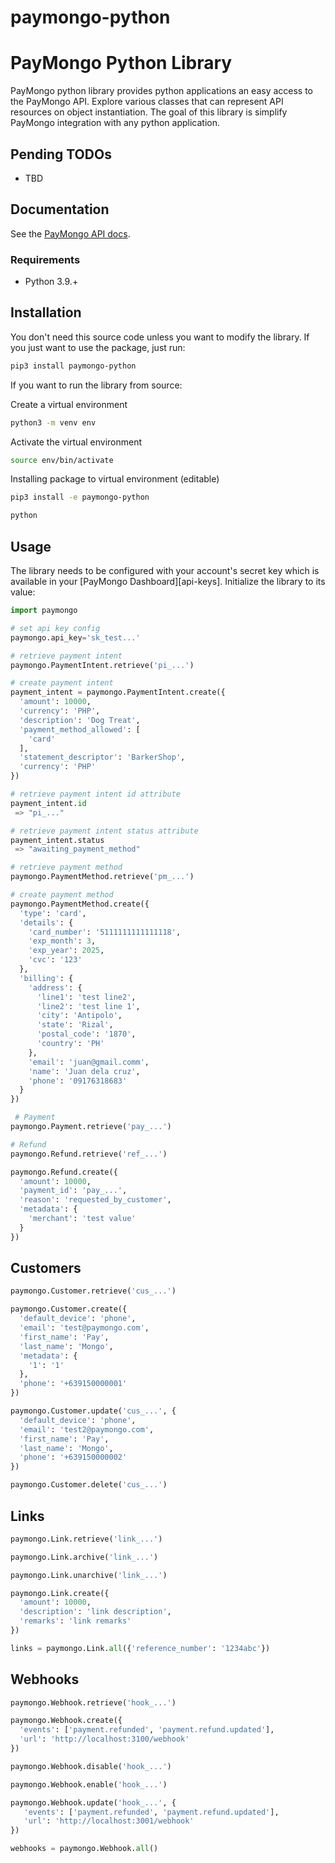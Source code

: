 # paymongo-python

# PayMongo Python Library

PayMongo python library provides python applications an easy access to the PayMongo API. Explore various classes that can represent API resources on object instantiation. The goal of this library is simplify PayMongo integration with any python application.

## Pending TODOs

- TBD

## Documentation

See the [PayMongo API docs](https://developers.paymongo.com/reference/getting-started-with-your-api).


### Requirements

- Python 3.9.+

## Installation

You don't need this source code unless you want to modify the library. If you just
want to use the package, just run:

```sh
pip3 install paymongo-python
```

If you want to run the library from source:

Create a virtual environment

```sh
python3 -m venv env
```

Activate the virtual environment

```sh
source env/bin/activate
```

Installing package to virtual environment (editable)

```sh
pip3 install -e paymongo-python

python
```

## Usage

The library needs to be configured with your account's secret key which is
available in your [PayMongo Dashboard][api-keys]. Initialize the library to its
value:

```python
import paymongo

# set api key config
paymongo.api_key='sk_test...'

# retrieve payment intent
paymongo.PaymentIntent.retrieve('pi_...')

# create payment intent
payment_intent = paymongo.PaymentIntent.create({
  'amount': 10000,
  'currency': 'PHP',
  'description': 'Dog Treat',
  'payment_method_allowed': [
    'card'
  ],
  'statement_descriptor': 'BarkerShop',
  'currency': 'PHP'
})

# retrieve payment intent id attribute
payment_intent.id
 => "pi_..."

# retrieve payment intent status attribute
payment_intent.status
 => "awaiting_payment_method"

# retrieve payment method
paymongo.PaymentMethod.retrieve('pm_...')

# create payment method
paymongo.PaymentMethod.create({
  'type': 'card',
  'details': {
    'card_number': '5111111111111118',
    'exp_month': 3,
    'exp_year': 2025,
    'cvc': '123'
  },
  'billing': {
    'address': {
      'line1': 'test line2',
      'line2': 'test line 1',
      'city': 'Antipolo',
      'state': 'Rizal',
      'postal_code': '1870',
      'country': 'PH'
    },
    'email': 'juan@gmail.comm',
    'name': 'Juan dela cruz',
    'phone': '09176318683'
  }
})

 # Payment
paymongo.Payment.retrieve('pay_...')

# Refund
paymongo.Refund.retrieve('ref_...')

paymongo.Refund.create({
  'amount': 10000,
  'payment_id': 'pay_...',
  'reason': 'requested_by_customer',
  'metadata': {
    'merchant': 'test value'
  }
})
```

## Customers

```python
paymongo.Customer.retrieve('cus_...')

paymongo.Customer.create({
  'default_device': 'phone',
  'email': 'test@paymongo.com',
  'first_name': 'Pay',
  'last_name': 'Mongo',
  'metadata': {
    '1': '1'
  },
  'phone': '+639150000001'
})

paymongo.Customer.update('cus_...', {
  'default_device': 'phone',
  'email': 'test2@paymongo.com',
  'first_name': 'Pay',
  'last_name': 'Mongo',
  'phone': '+639150000002'
})

paymongo.Customer.delete('cus_...')
```

## Links

```python
paymongo.Link.retrieve('link_...')

paymongo.Link.archive('link_...')

paymongo.Link.unarchive('link_...')

paymongo.Link.create({
  'amount': 10000,
  'description': 'link description',
  'remarks': 'link remarks'
})

links = paymongo.Link.all({'reference_number': '1234abc'})
```

## Webhooks

```python
paymongo.Webhook.retrieve('hook_...')

paymongo.Webhook.create({
  'events': ['payment.refunded', 'payment.refund.updated'],
  'url': 'http://localhost:3100/webhook'
})

paymongo.Webhook.disable('hook_...')

paymongo.Webhook.enable('hook_...')

paymongo.Webhook.update('hook_...', {
   'events': ['payment.refunded', 'payment.refund.updated'],
   'url': 'http://localhost:3001/webhook'
})

webhooks = paymongo.Webhook.all()
```
